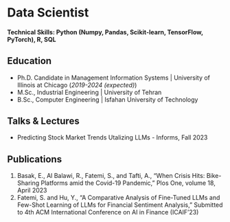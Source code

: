 # Data Scientist

#### Technical Skills: Python (Numpy, Pandas, Scikit-learn, TensorFlow, PyTorch), R, SQL

## Education
- Ph.D. Candidate in Management Information Systems | University of Illinois at Chicago (_2019-2024 (expected)_)								       		
- M.Sc., Industrial Engineering	| University of Tehran  			        		
- B.Sc., Computer Engineering | Isfahan University of Technology 

## Talks & Lectures
- Predicting Stock Market Trends Utalizing LLMs - Informs, Fall 2023

## Publications
1. Basak, E., Al Balawi, R., Fatemi, S., and Tafti, A., “When Crisis Hits: Bike-Sharing Platforms amid the Covid-19 Pandemic,” Plos One, volume 18, April 2023
2. Fatemi, S. and Hu, Y., “A Comparative Analysis of Fine-Tuned LLMs and Few-Shot Learning of LLMs for Financial Sentiment Analysis,” Submitted to 4th ACM International Conference on AI in Finance (ICAIF’23)
   

